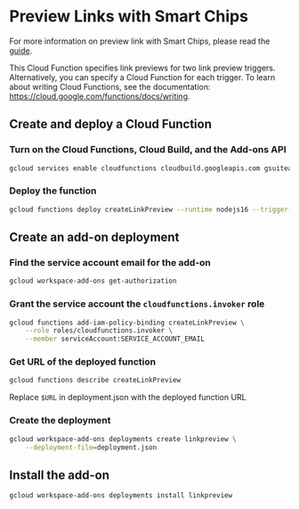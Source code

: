 # Preview Links with Smart Chips

<!-- TODO: Replace guide link -->
For more information on preview link with Smart Chips, please read the [guide]().

This Cloud Function specifies link previews for two link preview triggers.
Alternatively, you can specify a Cloud Function for each trigger.
To learn about writing Cloud Functions,
see the documentation: https://cloud.google.com/functions/docs/writing.

## Create and deploy a Cloud Function

### Turn on the Cloud Functions, Cloud Build, and the Add-ons API

```sh
gcloud services enable cloudfunctions cloudbuild.googleapis.com gsuiteaddons.googleapis.com
```

### Deploy the function

```sh
gcloud functions deploy createLinkPreview --runtime nodejs16 --trigger-http
```

## Create an add-on deployment

### Find the service account email for the add-on

```sh
gcloud workspace-add-ons get-authorization
```

### Grant the service account the ``cloudfunctions.invoker`` role

```sh
gcloud functions add-iam-policy-binding createLinkPreview \
    --role roles/cloudfunctions.invoker \
    --member serviceAccount:SERVICE_ACCOUNT_EMAIL
```

### Get URL of the deployed function

```sh
gcloud functions describe createLinkPreview
```

Replace `$URL` in deployment.json with the deployed function URL

### Create the deployment

```sh
gcloud workspace-add-ons deployments create linkpreview \
    --deployment-file=deployment.json
```

## Install the add-on

```sh
gcloud workspace-add-ons deployments install linkpreview
```

